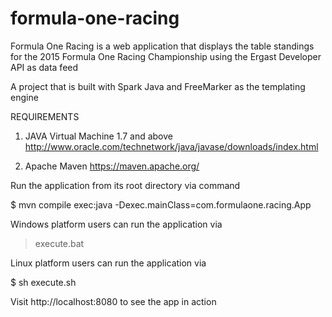 # formula-one-racing
Formula One Racing is a web application that displays the table standings for the 2015 Formula One Racing Championship using the Ergast Developer API as data feed

A project that is built with Spark Java and FreeMarker as the templating engine

REQUIREMENTS

1. JAVA Virtual Machine 1.7 and above
http://www.oracle.com/technetwork/java/javase/downloads/index.html

2. Apache Maven
https://maven.apache.org/

Run the application from its root directory via command

$ mvn compile exec:java -Dexec.mainClass=com.formulaone.racing.App

Windows platform users can run the application via 

> execute.bat

Linux platform users can run the application via

$ sh execute.sh


Visit http://localhost:8080 to see the app in action 
